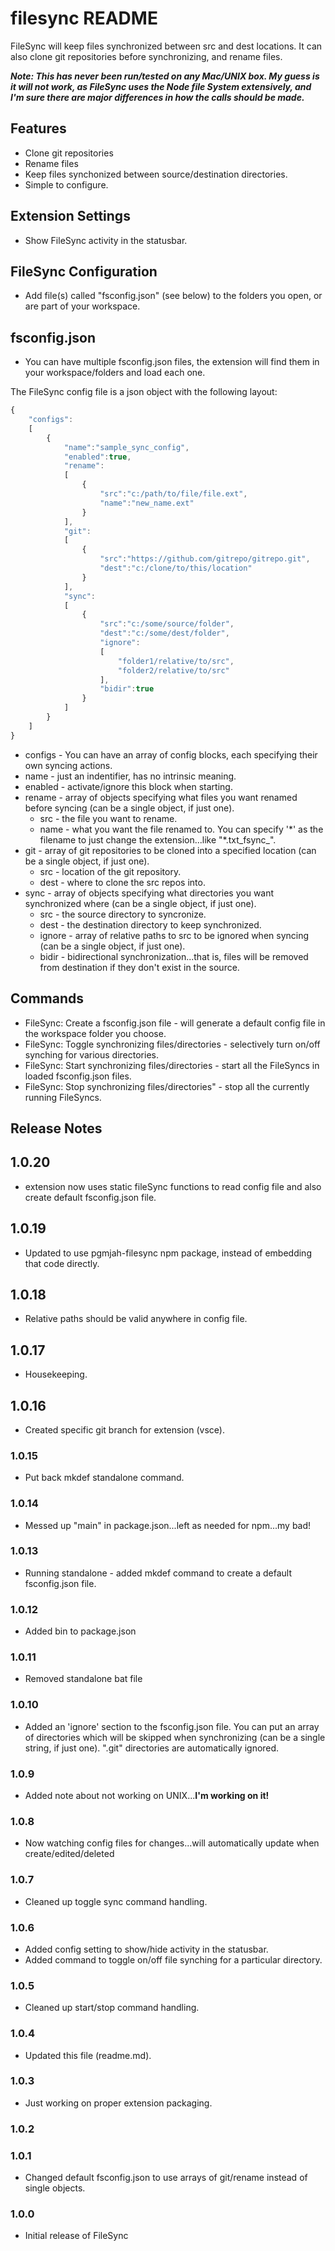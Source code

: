 # filesync README

FileSync will keep files synchronized between src and dest locations.  It can also clone git repositories before synchronizing, and rename files.

***Note: This has never been run/tested on any Mac/UNIX box. My guess is it will not work, as FileSync uses the Node file System extensively, and I'm sure there are major differences in how the calls should be made.***

## Features

* Clone git repositories
* Rename files
* Keep files synchonized between source/destination directories.
* Simple to configure.

## Extension Settings
* Show FileSync activity in the statusbar.

## FileSync Configuration
* Add file(s) called "fsconfig.json" (see below) to the folders you open, or are part of your workspace.

## fsconfig.json
* You can have multiple fsconfig.json files, the extension will find them in your workspace/folders and load each one.

The FileSync config file is a json object with the following layout:
```javascript
{
	"configs":
	[
		{
			"name":"sample_sync_config",
			"enabled":true,
			"rename":
			[
				{
					"src":"c:/path/to/file/file.ext",
					"name":"new_name.ext"
				}
			],
			"git":
			[
				{
					"src":"https://github.com/gitrepo/gitrepo.git",
					"dest":"c:/clone/to/this/location"
				}
			],
			"sync":
			[
				{
					"src":"c:/some/source/folder",
					"dest":"c:/some/dest/folder",
					"ignore":
					[
						"folder1/relative/to/src",
						"folder2/relative/to/src"
					],
					"bidir":true
				}
			]
		}
	]
}
```
* configs - You can have an array of config blocks, each specifying their own syncing actions.
* name - just an indentifier, has no intrinsic meaning.
* enabled - activate/ignore this block when starting.
* rename - array of objects specifying what files you want renamed before syncing (can be a single object, if just one).
  * src - the file you want to rename.
  * name - what you want the file renamed to.  You can specify '\*' as the filename to just change the extension...like "*.txt_fsync_".
* git - array of git repositories to be cloned into a specified location (can be a single object, if just one).
  * src - location of the git repository.
  * dest - where to clone the src repos into.
* sync - array of objects specifying what directories you want synchronized where (can be a single object, if just one).
  * src - the source directory to syncronize.
  * dest - the destination directory to keep synchronized.
  * ignore - array of relative paths to src to be ignored when syncing (can be a single object, if just one).
  * bidir - bidirectional synchronization...that is, files will be removed from destination if they don't exist in the source.

## Commands
* FileSync: Create a fsconfig.json file - will generate a default config file in the workspace folder you choose.
* FileSync: Toggle synchronizing files/directories - selectively turn on/off synching for various directories.
* FileSync: Start synchronizing files/directories - start all the FileSyncs in loaded fsconfig.json files.
* FileSync: Stop synchronizing files/directories" - stop all the currently running FileSyncs.

## Release Notes

## 1.0.20
* extension now uses static fileSync functions to read config file and also create default fsconfig.json file.

## 1.0.19
* Updated to use pgmjah-filesync npm package, instead of embedding that code directly.

## 1.0.18
* Relative paths should be valid anywhere in config file.

## 1.0.17
* Housekeeping.

## 1.0.16
* Created specific git branch for extension (vsce).

### 1.0.15
* Put back mkdef standalone command.

### 1.0.14
* Messed up "main" in package.json...left as needed for npm...my bad!

### 1.0.13
* Running standalone - added mkdef command to create a default fsconfig.json file.

### 1.0.12
* Added bin to package.json

### 1.0.11
* Removed standalone bat file

### 1.0.10
* Added an 'ignore' section to the fsconfig.json file.  You can put an array of directories which will be skipped when synchronizing (can be a single string, if just one).  ".git" directories are automatically ignored.

### 1.0.9
* Added note about not working on UNIX...**I'm working on it!**

### 1.0.8
* Now watching config files for changes...will automatically update when create/edited/deleted

### 1.0.7
* Cleaned up toggle sync command handling.

### 1.0.6
* Added config setting to show/hide activity in the statusbar.
* Added command to toggle on/off file synching for a particular directory.

### 1.0.5
* Cleaned up start/stop command handling.

### 1.0.4
* Updated this file (readme.md).

### 1.0.3
* Just working on proper extension packaging.

### 1.0.2

### 1.0.1
* Changed default fsconfig.json to use arrays of git/rename instead of single objects.

### 1.0.0

* Initial release of FileSync

